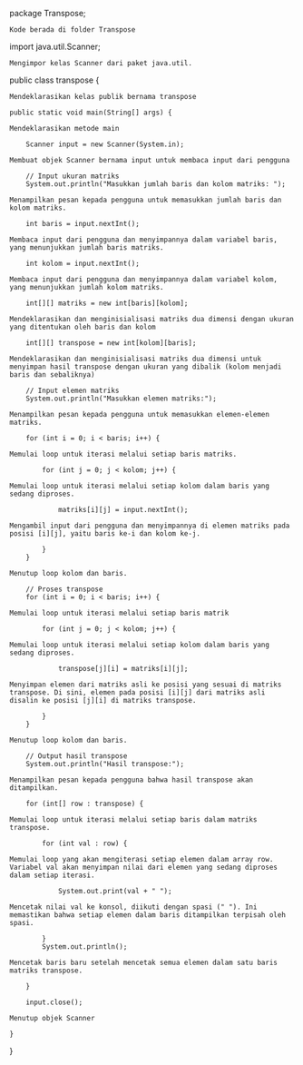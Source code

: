 package Transpose;
```
Kode berada di folder Transpose
```
import java.util.Scanner; 
```
Mengimpor kelas Scanner dari paket java.util.
```
public class transpose { 
```
Mendeklarasikan kelas publik bernama transpose
```
    public static void main(String[] args) { 
```
Mendeklarasikan metode main
```
        Scanner input = new Scanner(System.in); 
```
Membuat objek Scanner bernama input untuk membaca input dari pengguna
```
        // Input ukuran matriks
        System.out.println("Masukkan jumlah baris dan kolom matriks: "); 
```
Menampilkan pesan kepada pengguna untuk memasukkan jumlah baris dan kolom matriks.
```
        int baris = input.nextInt();
```
Membaca input dari pengguna dan menyimpannya dalam variabel baris, yang menunjukkan jumlah baris matriks.
```
        int kolom = input.nextInt(); 
```
Membaca input dari pengguna dan menyimpannya dalam variabel kolom, yang menunjukkan jumlah kolom matriks.
```
        int[][] matriks = new int[baris][kolom]; 
```
Mendeklarasikan dan menginisialisasi matriks dua dimensi dengan ukuran yang ditentukan oleh baris dan kolom
```
        int[][] transpose = new int[kolom][baris]; 
```
Mendeklarasikan dan menginisialisasi matriks dua dimensi untuk menyimpan hasil transpose dengan ukuran yang dibalik (kolom menjadi baris dan sebaliknya)
```
        // Input elemen matriks
        System.out.println("Masukkan elemen matriks:"); 
```
Menampilkan pesan kepada pengguna untuk memasukkan elemen-elemen matriks.
```
        for (int i = 0; i < baris; i++) {
```
Memulai loop untuk iterasi melalui setiap baris matriks.
```
            for (int j = 0; j < kolom; j++) {
```
Memulai loop untuk iterasi melalui setiap kolom dalam baris yang sedang diproses.
```
                matriks[i][j] = input.nextInt();
```
Mengambil input dari pengguna dan menyimpannya di elemen matriks pada posisi [i][j], yaitu baris ke-i dan kolom ke-j.
```
            }
        }
```
Menutup loop kolom dan baris.
```
        // Proses transpose
        for (int i = 0; i < baris; i++) {
```
Memulai loop untuk iterasi melalui setiap baris matrik
```
            for (int j = 0; j < kolom; j++) {
```
Memulai loop untuk iterasi melalui setiap kolom dalam baris yang sedang diproses.
```
                transpose[j][i] = matriks[i][j]; 
```
Menyimpan elemen dari matriks asli ke posisi yang sesuai di matriks transpose. Di sini, elemen pada posisi [i][j] dari matriks asli disalin ke posisi [j][i] di matriks transpose.
```
            }
        }
```
Menutup loop kolom dan baris.
```
        // Output hasil transpose
        System.out.println("Hasil transpose:");
```
Menampilkan pesan kepada pengguna bahwa hasil transpose akan ditampilkan.
```
        for (int[] row : transpose) { 
```
Memulai loop untuk iterasi melalui setiap baris dalam matriks transpose.
```
            for (int val : row) {
```
Memulai loop yang akan mengiterasi setiap elemen dalam array row. Variabel val akan menyimpan nilai dari elemen yang sedang diproses dalam setiap iterasi.
```
                System.out.print(val + " ");
```
Mencetak nilai val ke konsol, diikuti dengan spasi (" "). Ini memastikan bahwa setiap elemen dalam baris ditampilkan terpisah oleh spasi.
```
            }
            System.out.println();
```
Mencetak baris baru setelah mencetak semua elemen dalam satu baris matriks transpose.
```
        }

        input.close();
```
Menutup objek Scanner
```
    }
}